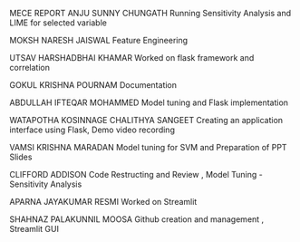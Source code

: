 MECE REPORT
ANJU SUNNY CHUNGATH
Running Sensitivity Analysis and LIME for selected variable

MOKSH NARESH JAISWAL
Feature Engineering

UTSAV HARSHADBHAI KHAMAR
Worked on flask framework and correlation

GOKUL KRISHNA POURNAM
Documentation

ABDULLAH IFTEQAR MOHAMMED
Model tuning and Flask implementation

WATAPOTHA KOSINNAGE CHALITHYA SANGEET
Creating an application interface using Flask, Demo video recording

VAMSI KRISHNA MARADAN
Model tuning for SVM and Preparation of PPT Slides

CLIFFORD ADDISON
Code Restructing and Review , Model Tuning - Sensitivity Analysis

APARNA JAYAKUMAR RESMI
Worked on Streamlit

SHAHNAZ PALAKUNNIL MOOSA
Github creation and management , Streamli t GUI
